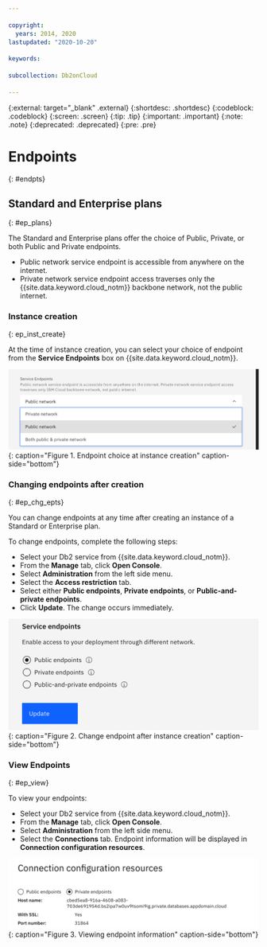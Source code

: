 ```yaml
---

copyright:
  years: 2014, 2020
lastupdated: "2020-10-20"

keywords: 

subcollection: Db2onCloud

---
```


<!-- Attribute definitions --> 
{:external: target="_blank" .external}
{:shortdesc: .shortdesc}
{:codeblock: .codeblock}
{:screen: .screen}
{:tip: .tip}
{:important: .important}
{:note: .note}
{:deprecated: .deprecated}
{:pre: .pre}

# Endpoints
{: #endpts}

## Standard and Enterprise plans
{: #ep_plans}

The Standard and Enterprise plans offer the choice of Public, Private, or both Public and Private endpoints.

- Public network service endpoint is accessible from anywhere on the internet. 
- Private network service endpoint access traverses only the {{site.data.keyword.cloud_notm}} backbone network, not the public internet.

### Instance creation
{: ep_inst_create}

At the time of instance creation, you can select your choice of endpoint from the **Service Endpoints** box on {{site.data.keyword.cloud_notm}}.

![Instance Creation Endpoints](images/creation_endpoint.png "Endpoint choice"){: caption="Figure 1. Endpoint choice at instance creation" caption-side="bottom"}

### Changing endpoints after creation
{: #ep_chg_epts}

You can change endpoints at any time after creating an instance of a Standard or Enterprise plan.

To change endpoints, complete the following steps:
- Select your Db2 service from {{site.data.keyword.cloud_notm}}.
- From the **Manage** tab, click **Open Console**.
- Select **Administration** from the left side menu.
- Select the **Access restriction** tab.
- Select either **Public endpoints**, **Private endpoints**, or **Public-and-private endpoints**.
- Click **Update**. The change occurs immediately.

![Change endpoints](images/change_endpoint.png "Endpoint choice"){: caption="Figure 2. Change endpoint after instance creation" caption-side="bottom"}

### View Endpoints
{: #ep_view}

To view your endpoints:
- Select your Db2 service from {{site.data.keyword.cloud_notm}}.
- From the **Manage** tab, click **Open Console**.
- Select **Administration** from the left side menu.
- Select the **Connections** tab. Endpoint information will be displayed in **Connection configuration resources**.

![Endpoint information](images/endpoint_info.png "Endpoint information"){: caption="Figure 3. Viewing endpoint information" caption-side="bottom"}

